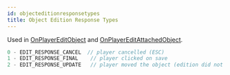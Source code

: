 ```yaml
---
id: objecteditionresponsetypes
title: Object Edition Response Types
---
```


Used in [OnPlayerEditObject](../callbacks/OnPlayerEditObject.md) and [OnPlayerEditAttachedObject](../callbacks/OnPlayerEditAttachedObject.md).

```c
0 - EDIT_RESPONSE_CANCEL  // player cancelled (ESC)
1 - EDIT_RESPONSE_FINAL    // player clicked on save
2 - EDIT_RESPONSE_UPDATE   // player moved the object (edition did not stop at all)
```

